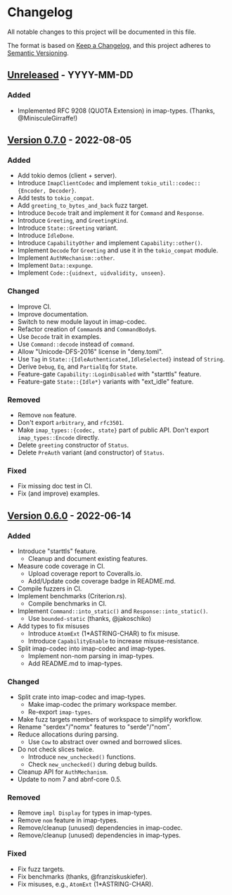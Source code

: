 # Changelog

All notable changes to this project will be documented in this file.

The format is based on [Keep a Changelog](https://keepachangelog.com/en/1.0.0/),
and this project adheres to [Semantic Versioning](https://semver.org/spec/v2.0.0.html).

## [Unreleased] - YYYY-MM-DD

### Added

* Implemented RFC 9208 (QUOTA Extension) in imap-types. (Thanks, @MinisculeGirraffe!)

## [Version 0.7.0] - 2022-08-05

### Added

* Add tokio demos (client + server).
* Introduce `ImapClientCodec` and implement `tokio_util::codec::{Encoder, Decoder}`.
* Add tests to `tokio_compat`.
* Add `greeting_to_bytes_and_back` fuzz target.
* Introduce `Decode` trait and implement it for `Command` and `Response`.
* Introduce `Greeting`, and `GreetingKind`.
* Introduce `State::Greeting` variant.
* Introduce `IdleDone`.
* Introduce `CapabilityOther` and implement `Capability::other()`.
* Implement `Decode` for `Greeting` and use it in the `tokio_compat` module.
* Implement `AuthMechanism::other`.
* Implement `Data::expunge`.
* Implement `Code::{uidnext, uidvalidity, unseen}`.

### Changed

* Improve CI.
* Improve documentation.
* Switch to new module layout in imap-codec.
* Refactor creation of `Command`s and `CommandBody`s.
* Use `Decode` trait in examples.
* Use `Command::decode` instead of `command`.
* Allow "Unicode-DFS-2016" license in "deny.toml".
* Use `Tag` in `State::{IdleAuthenticated,IdleSelected}` instead of `String`.
* Derive `Debug`, `Eq`, and `PartialEq` for `State`.
* Feature-gate `Capability::LoginDisabled` with "starttls" feature.
* Feature-gate `State::{Idle*}` variants with "ext_idle" feature.

### Removed

* Remove `nom` feature.
* Don't export `arbitrary`, and `rfc3501`.
* Make `imap_types::{codec, state}` part of public API. Don't export `imap_types::Encode` directly.
* Delete `greeting` constructor of `Status`.
* Delete `PreAuth` variant (and constructor) of `Status`.

### Fixed

* Fix missing doc test in CI.
* Fix (and improve) examples.

## [Version 0.6.0] - 2022-06-14

### Added

- Introduce "starttls" feature.
  - Cleanup and document existing features.
- Measure code coverage in CI.
  - Upload coverage report to Coveralls.io.
  - Add/Update code coverage badge in README.md.
- Compile fuzzers in CI.
- Implement benchmarks (Criterion.rs).
  - Compile benchmarks in CI.
- Implement `Command::into_static()` and `Response::into_static()`.
  - Use `bounded-static` (thanks, @jakoschiko)
- Add types to fix misuses
  - Introduce `AtomExt` (1*ASTRING-CHAR) to fix misuse.
  - Introduce `CapabilityEnable` to increase misuse-resistance.
- Split imap-codec into imap-codec and imap-types.
  - Implement non-nom parsing in imap-types.
  - Add README.md to imap-types.

### Changed

- Split crate into imap-codec and imap-types.
  - Make imap-codec the primary workspace member.
  - Re-export `imap-types`.
- Make fuzz targets members of workspace to simplify workflow.
- Rename "serdex"/"nomx" features to "serde"/"nom".
- Reduce allocations during parsing.
  - Use `Cow` to abstract over owned and borrowed slices.
- Do not check slices twice.
  - Introduce `new_unchecked()` functions.
  - Check `new_unchecked()` during debug builds.
- Cleanup API for `AuthMechanism`.
- Update to nom 7 and abnf-core 0.5.

### Removed

- Remove `impl Display` for types in imap-types.
- Remove `nom` feature in imap-types.
- Remove/cleanup (unused) dependencies in imap-codec.
- Remove/cleanup (unused) dependencies in imap-types.

### Fixed

- Fix fuzz targets.
- Fix benchmarks (thanks, @franziskuskiefer).
- Fix misuses, e.g., `AtomExt` (1*ASTRING-CHAR).

[Unreleased]:    https://github.com/duesee/imap-codec/compare/16e34bce239840bc3a39c811f1ce3d36c6ea20b0...HEAD
[Version 0.7.0]: https://github.com/duesee/imap-codec/compare/63b6a2e4a94f2734d67a18039b3f6dae68994902...16e34bce239840bc3a39c811f1ce3d36c6ea20b0
[Version 0.6.0]: https://github.com/duesee/imap-codec/compare/fcb400e508f74a8d88bbcbfd777bdca7cb75bdeb...63b6a2e4a94f2734d67a18039b3f6dae68994902
